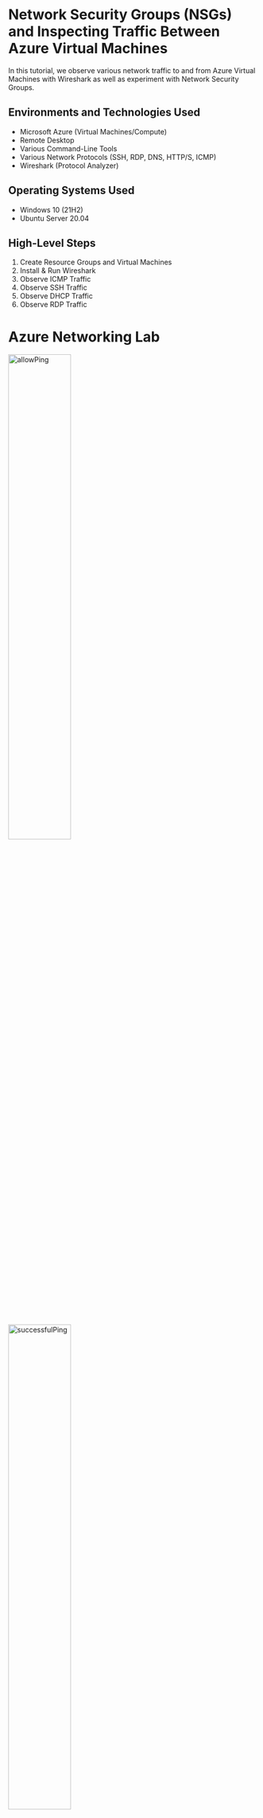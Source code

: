 # Network Security Groups (NSGs) and Inspecting Traffic Between Azure Virtual Machines

In this tutorial, we observe various network traffic to and from Azure Virtual Machines with Wireshark as well as experiment with Network Security Groups.

## Environments and Technologies Used
- Microsoft Azure (Virtual Machines/Compute)
- Remote Desktop
- Various Command-Line Tools
- Various Network Protocols (SSH, RDP, DNS, HTTP/S, ICMP)
- Wireshark (Protocol Analyzer)

## Operating Systems Used
- Windows 10 (21H2)
- Ubuntu Server 20.04

## High-Level Steps
1. Create Resource Groups and Virtual Machines
2. Install & Run Wireshark
3. Observe ICMP Traffic
4. Observe SSH Traffic
5. Observe DHCP Traffic
6. Observe RDP Traffic

# Azure Networking Lab






<img src="images/2 - observation/31 - allowPing.PNG" alt="allowPing" width="50%" height="50%">
<img src="images/2 - observation/32 - successfulPing.PNG" alt="successfulPing" width="50%" height="50%">
<img src="images/2 - observation/33 - stopProcess.PNG" alt="stopProcess" width="50%" height="50%">
<img src="images/2 - observation/34 - privateIPreminder.PNG" alt="privateIPreminder" width="50%" height="50%">
<img src="images/2 - observation/35 - sshCommand.PNG" alt="sshCommand" width="50%" height="50%">
<img src="images/2 - observation/36 - accessVm2.PNG" alt="accessVm2" width="50%" height="50%">
<img src="images/2 - observation/37 - exitCommand.PNG" alt="exitCommand" width="50%" height="50%">
<img src="images/2 - observation/38 - dnsObservation.PNG" alt="dnsObservation" width="50%" height="50%">
<img src="images/2 - observation/39 - rdp.PNG" alt="rdp" width="50%" height="50%">



## Part 1 (Create our Resources)

1. <h4>Create a Resource Group</h4>
   <img src="images/1 - Setup/1 - resourceGroups.PNG" alt="resourceGroups" width="50%" height="50%">
   <img src="images/1 - Setup/2 - reviewCreate.PNG" alt="reviewCreate" width="50%" height="50%">
<br />
<br />
<br />

3. **Create a Windows 10 Virtual Machine (VM)**
   - While creating the VM, select the previously created Resource Group.
   - Allow it to create a new Virtual Network (Vnet) and Subnet.
   <img src="images/1 - Setup/3- VmPage.PNG" alt="VmPage" width="50%" height="50%">
   <img src="images/1 - Setup/4 - vmCreateTop.PNG" alt="vmCreateTop" width="50%" height="50%">
   <img src="images/1 - Setup/5 - vmCreateBottom.PNG" alt="vmCreateBottom" width="50%" height="50%">
   <img src="images/1 - Setup/6 - skipDisk.PNG" alt="skipDisk" width="50%" height="50%">
   <img src="images/1 - Setup/7 - networking.PNG" alt="networking" width="50%" height="50%">
     <br />
     <br />
     <br />

4. **Create a Linux (Ubuntu) VM**
   - While creating the VM, select the previously created Resource Group and Vnet.
   <img src="images/1 - Setup/8 - createVM2.PNG" alt="createVM2" width="50%" height="50%">
   <img src="images/1 - Setup/9 - createVM2Bottom.PNG" alt="createVM2Bottom" width="50%" height="50%">
   <img src="images/1 - Setup/10 - skipDisk2.PNG" alt="skipDisk2" width="50%" height="50%">
   <img src="images/1 - Setup/11 - networking2.PNG" alt="networking2" width="50%" height="50%">
      <br />
      <br />
      <br />

<h4>Connect to your VM by remote desktop connection</h4>
<img src="images/1 - Setup/12 - remoteDesktop.PNG" alt="remoteDesktop" width="50%" height="50%">

<h4>Turn of all options</h4>
<img src="images/1 - Setup/13 - privacySettings.PNG" alt="privacySettings" width="50%" height="50%">



## Part 2 (Observe ICMP Traffic)

<h4>Search for Wireshark, download, and setup</h4>
<img src="images/1 - Setup/14 - wireSharkSearch.PNG" alt="wireSharkSearch" width="50%" height="50%">
<img src="images/1 - Setup/15 - downloadWireshark.PNG" alt="downloadWireshark" width="50%" height="50%">
<img src="images/1 - Setup/16 - wiresharkInstall.PNG" alt="wiresharkInstall" width="50%" height="50%">
<br />
<br />
<br />



3. **Open Wireshark and filter for ICMP traffic only**

<img src="images/2 - observation/17 - wireSharkHome.PNG" alt="wireSharkHome" width="50%" height="50%">
<img src="images/2 - observation/18 - randomDataCapture.PNG" alt="randomDataCapture" width="50%" height="50%">
<img src="images/2 - observation/19 - searchIcmp.PNG" alt="searchIcmp" width="50%" height="50%">


5. **Retrieve the private IP address of the Ubuntu VM and attempt to ping it from within the Windows 10 VM**
<img src="images/2 - observation/20 - privateIpAdressVm2.PNG" alt="privateIpAdressVm2" width="50%" height="50%">
   
7. **Observe ping requests and replies within Wireshark**
<img src="images/2 - observation/21 - openPowershell.PNG" alt="openPowershell" width="50%" height="50%">
<img src="images/2 - observation/22 - pingVM2.PNG" alt="pingVM2" width="50%" height="50%">
<img src="images/2 - observation/23 - clearData.PNG" alt="clearData" width="50%" height="50%">

10. **Initiate a perpetual/non-stop ping from your Windows 10 VM to your Ubuntu VM**
<img src="images/2 - observation/24 - infinitePing.PNG" alt="infinitePing" width="50%" height="50%">
<img src="images/2 - observation/25 - infinitePingActive.PNG" alt="infinitePingActive" width="50%" height="50%">




11. **Open the Network Security Group your Ubuntu VM is using and disable incoming (inbound) ICMP traffic**

   <img src="images/2 - observation/26 - NetworkSecurityGroups.PNG" alt="NetworkSecurityGroups" width="50%" height="50%">
<img src="images/2 - observation/27 - selectNSG.PNG" alt="selectNSG" width="50%" height="50%">
<img src="images/2 - observation/28 - inboundSecurity.PNG" alt="inboundSecurity" width="50%" height="50%">
<img src="images/2 - observation/29 - inboundSecurityRuleConfig.PNG" alt="inboundSecurityRuleConfig" width="50%" height="50%">


13. **Back in the Windows 10 VM, observe the ICMP traffic in Wireshark and the Command Line Ping activity**
<img src="images/2 - observation/30 - timeOut.PNG" alt="timeOut" width="50%" height="50%">
    
15. **Re-enable ICMP traffic for the Network Security Group your Ubuntu VM is using**
16. **Back in the Windows 10 VM, observe the ICMP traffic in Wireshark and the Command Line Ping activity (should start working)**
17. **Stop the ping activity**

## Part 3 (Observe SSH Traffic)

1. **Back in Wireshark, filter for SSH traffic only**
2. **From your Windows 10 VM, “SSH into” your Ubuntu Virtual Machine (via its private IP address)**
3. **Type commands (username, password, etc.) into the Linux SSH connection and observe SSH traffic spam in Wireshark**
4. **Exit the SSH connection by typing `exit` and pressing [Enter]**

## Part 4 (Observe DHCP Traffic)

1. **Back in Wireshark, filter for DHCP traffic only**
2. **From your Windows 10 VM, attempt to issue your VM a new IP address from the Command Line (`ipconfig /renew`)**
3. **Observe the DHCP traffic appearing in Wireshark**

## Part 5 (Observe DNS Traffic)

1. **Back in Wireshark, filter for DNS traffic only**
2. **From your Windows 10 VM within a Command Line, use `nslookup` to see what google.com and disney.com’s IP addresses are**
3. **Observe the DNS traffic being shown in Wireshark**

## Part 6 (Observe RDP Traffic)

1. **Back in Wireshark, filter for RDP traffic only (`tcp.port == 3389`)**
2. **Observe the immediate non-stop spam of traffic. Why do you think it’s non-stop spamming vs. only showing traffic when you do an activity?**
   - **Answer:** Because the RDP protocol is constantly showing you a live stream from one computer to another, therefore traffic is always being transmitted.

## Lab Cleanup (DON’T FORGET THIS)

1. **Close your Remote Desktop connection**
2. **Delete the Resource Group(s) created at the beginning of this lab**
3. **Verify Resource Group Deletion**



